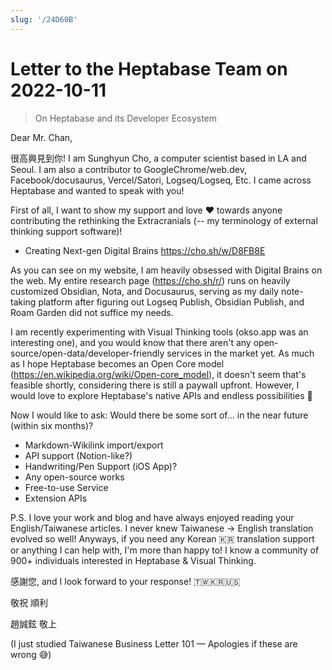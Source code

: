 ```yaml
---
slug: '/24D60B'
---
```


# Letter to the Heptabase Team on 2022-10-11

> On Heptabase and its Developer Ecosystem

Dear Mr. Chan,

很高興見到你! I am Sunghyun Cho, a computer scientist based in LA and Seoul. I am also a contributor to GoogleChrome/web.dev, Facebook/docusaurus, Vercel/Satori, Logseq/Logseq, Etc. I came across Heptabase and wanted to speak with you!

First of all, I want to show my support and love ❤️ towards anyone contributing the rethinking the Extracranials (-- my terminology of external thinking support software)!

- Creating Next-gen Digital Brains https://cho.sh/w/D8FB8E

As you can see on my website, I am heavily obsessed with Digital Brains on the web. My entire research page (https://cho.sh/r/) runs on heavily customized Obsidian, Nota, and Docusaurus, serving as my daily note-taking platform after figuring out Logseq Publish, Obsidian Publish, and Roam Garden did not suffice my needs.

I am recently experimenting with Visual Thinking tools (okso.app was an interesting one), and you would know that there aren't any open-source/open-data/developer-friendly services in the market yet. As much as I hope Heptabase becomes an Open Core model (https://en.wikipedia.org/wiki/Open-core_model), it doesn't seem that's feasible shortly, considering there is still a paywall upfront. However, I would love to explore Heptabase's native APIs and endless possibilities 🚀

Now I would like to ask: Would there be some sort of... in the near future (within six months)?

- Markdown-Wikilink import/export
- API support (Notion-like?)
- Handwriting/Pen Support (iOS App)?
- Any open-source works
- Free-to-use Service
- Extension APIs

P.S. I love your work and blog and have always enjoyed reading your English/Taiwanese articles. I never knew Taiwanese → English translation evolved so well! Anyways, if you need any Korean 🇰🇷 translation support or anything I can help with, I'm more than happy to! I know a community of 900+ individuals interested in Heptabase & Visual Thinking.

感謝您, and I look forward to your response! 🇹🇼🇰🇷🇺🇸

敬祝 順利

趙誠鉉 敬上

(I just studied Taiwanese Business Letter 101 — Apologies if these are wrong 😅)
